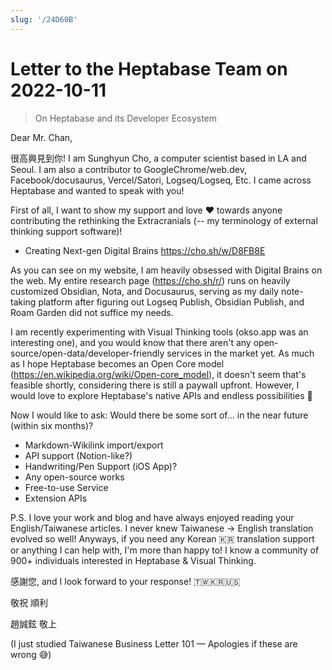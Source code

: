 ```yaml
---
slug: '/24D60B'
---
```


# Letter to the Heptabase Team on 2022-10-11

> On Heptabase and its Developer Ecosystem

Dear Mr. Chan,

很高興見到你! I am Sunghyun Cho, a computer scientist based in LA and Seoul. I am also a contributor to GoogleChrome/web.dev, Facebook/docusaurus, Vercel/Satori, Logseq/Logseq, Etc. I came across Heptabase and wanted to speak with you!

First of all, I want to show my support and love ❤️ towards anyone contributing the rethinking the Extracranials (-- my terminology of external thinking support software)!

- Creating Next-gen Digital Brains https://cho.sh/w/D8FB8E

As you can see on my website, I am heavily obsessed with Digital Brains on the web. My entire research page (https://cho.sh/r/) runs on heavily customized Obsidian, Nota, and Docusaurus, serving as my daily note-taking platform after figuring out Logseq Publish, Obsidian Publish, and Roam Garden did not suffice my needs.

I am recently experimenting with Visual Thinking tools (okso.app was an interesting one), and you would know that there aren't any open-source/open-data/developer-friendly services in the market yet. As much as I hope Heptabase becomes an Open Core model (https://en.wikipedia.org/wiki/Open-core_model), it doesn't seem that's feasible shortly, considering there is still a paywall upfront. However, I would love to explore Heptabase's native APIs and endless possibilities 🚀

Now I would like to ask: Would there be some sort of... in the near future (within six months)?

- Markdown-Wikilink import/export
- API support (Notion-like?)
- Handwriting/Pen Support (iOS App)?
- Any open-source works
- Free-to-use Service
- Extension APIs

P.S. I love your work and blog and have always enjoyed reading your English/Taiwanese articles. I never knew Taiwanese → English translation evolved so well! Anyways, if you need any Korean 🇰🇷 translation support or anything I can help with, I'm more than happy to! I know a community of 900+ individuals interested in Heptabase & Visual Thinking.

感謝您, and I look forward to your response! 🇹🇼🇰🇷🇺🇸

敬祝 順利

趙誠鉉 敬上

(I just studied Taiwanese Business Letter 101 — Apologies if these are wrong 😅)
